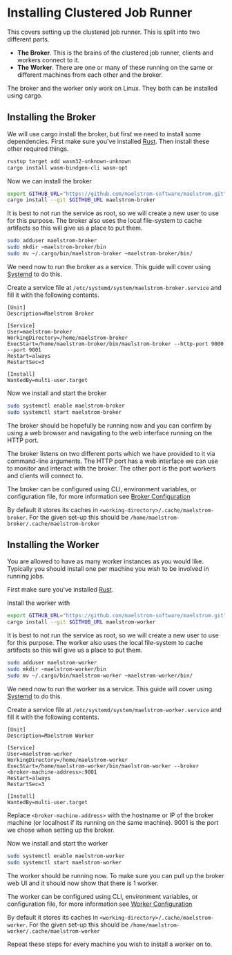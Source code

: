 # Installing Clustered Job Runner

This covers setting up the clustered job runner. This is split into two
different parts.

- **The Broker**. This is the brains of the clustered job runner, clients and
  workers connect to it.
- **The Worker**. There are one or many of these running on the same or different
  machines from each other and the broker.

The broker and the worker only work on Linux. They both can be installed using
cargo.

## Installing the Broker

We will use cargo install the broker, but first we need to install some
dependencies. First make sure you've installed
[Rust](https://www.rust-lang.org/tools/install). Then install these other
required things.

```bash
rustup target add wasm32-unknown-unknown
cargo install wasm-bindgen-cli wasm-opt
```

Now we can install the broker

```bash
export GITHUB_URL="https://github.com/maelstrom-software/maelstrom.git"
cargo install --git $GITHUB_URL maelstrom-broker
```

It is best to not run the service as root, so we will create a new user to use
for this purpose. The broker also uses the local file-system to cache artifacts
so this will give us a place to put them.

```bash
sudo adduser maelstrom-broker
sudo mkdir ~maelstrom-broker/bin
sudo mv ~/.cargo/bin/maelstrom-broker ~maelstrom-broker/bin/
```

We need now to run the broker as a service. This guide will cover using
[Systemd](https://systemd.io) to do this.

Create a service file at `/etc/systemd/system/maelstrom-broker.service` and
fill it with the following contents.

```language-systemd
[Unit]
Description=Maelstrom Broker

[Service]
User=maelstrom-broker
WorkingDirectory=/home/maelstrom-broker
ExecStart=/home/maelstrom-broker/bin/maelstrom-broker --http-port 9000 --port 9001
Restart=always
RestartSec=3

[Install]
WantedBy=multi-user.target
```

Now we install and start the broker

```bash
sudo systemctl enable maelstrom-broker
sudo systemctl start maelstrom-broker
```

The broker should be hopefully be running now and you can confirm by using a web
browser and navigating to the web interface running on the HTTP port.

The broker listens on two different ports which we have provided to it via
command-line arguments. The HTTP port has a web interface we can use to monitor
and interact with the broker. The other port is the port workers and clients
will connect to.

The broker can be configured using CLI, environment variables, or configuration
file, for more information see [Broker
Configuration](../clustered_job_runner_management/broker.md)

By default it stores its caches in
`<working-directory>/.cache/maelstrom-broker`. For the given set-up this should
be `/home/maelstrom-broker/.cache/maelstrom-broker`

## Installing the Worker

You are allowed to have as many worker instances as you would like. Typically
you should install one per machine you wish to be involved in running jobs.

First make sure you've installed [Rust](https://www.rust-lang.org/tools/install).

Install the worker with

```bash
export GITHUB_URL="https://github.com/maelstrom-software/maelstrom.git"
cargo install --git $GITHUB_URL maelstrom-worker
```

It is best to not run the service as root, so we will create a new user to use
for this purpose. The worker also uses the local file-system to cache artifacts
so this will give us a place to put them.

```bash
sudo adduser maelstrom-worker
sudo mkdir ~maelstrom-worker/bin
sudo mv ~/.cargo/bin/maelstrom-worker ~maelstrom-worker/bin/
```

We need now to run the worker as a service. This guide will cover using
[Systemd](https://systemd.io) to do this.

Create a service file at `/etc/systemd/system/maelstrom-worker.service` and
fill it with the following contents.

```language-systemd
[Unit]
Description=Maelstrom Worker

[Service]
User=maelstrom-worker
WorkingDirectory=/home/maelstrom-worker
ExecStart=/home/maelstrom-worker/bin/maelstrom-worker --broker <broker-machine-address>:9001
Restart=always
RestartSec=3

[Install]
WantedBy=multi-user.target
```

Replace `<broker-machine-address>` with the hostname or IP of the broker machine
(or localhost if its running on the same machine). 9001 is the port we chose
when setting up the broker.

Now we install and start the worker

```bash
sudo systemctl enable maelstrom-worker
sudo systemctl start maelstrom-worker
```

The worker should be running now. To make sure you can pull up the broker web UI
and it should now show that there is 1 worker.

The worker can be configured using CLI, environment variables, or configuration
file, for more information see [Worker
Configuration](../clustered_job_runner_management/worker.md)

By default it stores its caches in
`<working-directory>/.cache/maelstrom-worker`. For the given set-up this should
be `/home/maelstrom-worker/.cache/maelstrom-worker`

Repeat these steps for every machine you wish to install a worker on to.

